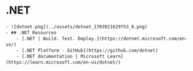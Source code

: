 # .NET
	- ![dotnet.png](../assets/dotnet_1703921629753_0.png)
	- ## .NET Resources
		- [.NET | Build. Test. Deploy.](https://dotnet.microsoft.com/en-us/)
		- [.NET Platform · GitHub](https://github.com/dotnet)
		- [.NET documentation | Microsoft Learn](https://learn.microsoft.com/en-us/dotnet/)